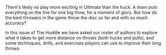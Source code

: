 There\'s likely no play more exciting in Ultimate than the huck. A team
puts everything on the line for one big thow, for a moment of glory. But
how do the best throwers in the game throw the disc so far and with so
much accuracy?

In this issue of The Huddle we have asked our roster of authors to
explore what it takes to get more distance on throws (both hucks and
pulls), and some techniques, drills, and exercises players can use to
improve their long throws.

